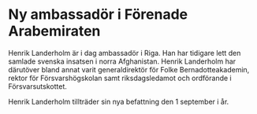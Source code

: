 # Ny ambassadör i Förenade Arabemiraten

Henrik Landerholm är i dag ambassadör i Riga. Han har tidigare lett den samlade svenska insatsen i norra Afghanistan. Henrik Landerholm har därutöver bland annat varit generaldirektör för Folke Bernadotteakademin, rektor för Försvarshögskolan samt riksdagsledamot och ordförande i Försvarsutskottet.

Henrik Landerholm tillträder sin nya befattning den 1 september i år.

